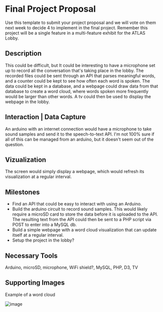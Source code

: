 # Final Project Proposal

Use this template to submit your project proposal and we will vote on them next week to decide 4 to implement in the final project.  Remember this project will be a single feature in a multi-feature exhibit for the ATLAS Lobby.

## Description
This could be difficult, but It could be interesting to have a microphone set up to record all the conversation that's taking place in the lobby. The recorded files could be sent through an API that parses meaningful words, and a counter could be kept to see how often each word is spoken. The data could be kept in a database, and a webpage could draw data from that database to create a word cloud, where words spoken more frequently would be larger than other words. A tv could then be used to display the webpage in the lobby.

## Interaction | Data Capture
An arduino with an internet connection would have a microphone to take sound samples and send it to the speech-to-text API. I'm not 100% sure if all of this can be managed from an arduino, but it doesn't seem out of the question.

## Vizualization
The screen would simply display a webpage, which would refresh its visualization at a regular interval.

## Milestones
- Find an API that could be easy to interact with using an Arduino.
- Build the arduino circuit to record sound samples. This would likely require a microSD card to store the data before it is uploaded to the API. The resulting text from the API could then be sent to a PHP script via POST to enter into a MySQL db. 
- Build a simple webpage with a word cloud visualization that can update itself at a regular interval.
- Setup the project in the lobby?

## Necessary Tools
Arduino, microSD, microphone, WiFi shield?, MySQL, PHP, D3, TV

## Supporting Images
Example of a word cloud

![image](http://www.pragmaticea.com/images/160-challenge-word-cloud-raw.png)

